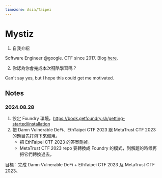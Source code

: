 ```yaml
---
timezone: Asia/Taipei
---
```


# Mystiz

1. 自我介紹

Software Engineer @google. CTF since 2017. Blog [here](https://mystiz.hk/about-me/).

2. 你認為你會完成本次殘酷學習嗎？

Can't say yes, but I hope this could get me motivated.

## Notes

<!-- Content_START -->

### 2024.08.28

1. 設定 Foundry 環境。https://book.getfoundry.sh/getting-started/installation
2. 把 Damn Vulnerable DeFi、EthTaipei CTF 2023 跟 MetaTrust CTF 2023 的題目先打包下來備用。
    * 把 EthTaipei CTF 2023 的答案刪掉。
    * MetaTrust CTF 2023 repo 要轉換成 Foundry 的模式，到解題的時候再把它們轉換過去。

目標：完成 Damn Vulnerable DeFi + EthTaipei CTF 2023 及 MetaTrust CTF 2023。


<!-- Content_END -->
